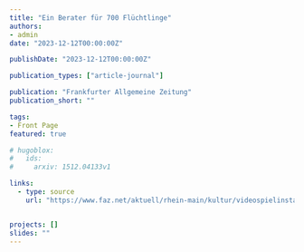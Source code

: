 ```yaml
---
title: "Ein Berater für 700 Flüchtlinge"
authors:
- admin
date: "2023-12-12T00:00:00Z"

publishDate: "2023-12-12T00:00:00Z"

publication_types: ["article-journal"]

publication: "Frankfurter Allgemeine Zeitung"
publication_short: ""

tags:
- Front Page
featured: true

# hugoblox:
#   ids:
#     arxiv: 1512.04133v1

links:
  - type: source
    url: "https://www.faz.net/aktuell/rhein-main/kultur/videospielinstallation-mit-controller-durch-drei-frauenwelten-19363289.html"


projects: []
slides: ""
---
```


